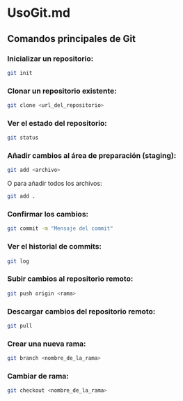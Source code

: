 # UsoGit.md

## Comandos principales de Git

### Inicializar un repositorio:
```bash
git init
```

### Clonar un repositorio existente:
```bash
git clone <url_del_repositorio>
```

### Ver el estado del repositorio:
```bash
git status
```

### Añadir cambios al área de preparación (staging):
```bash
git add <archivo>
```
O para añadir todos los archivos:
```bash
git add .
```

### Confirmar los cambios:
```bash
git commit -m "Mensaje del commit"
```

### Ver el historial de commits:
```bash
git log
```

### Subir cambios al repositorio remoto:
```bash
git push origin <rama>
```

### Descargar cambios del repositorio remoto:
```bash
git pull
```

### Crear una nueva rama:
```bash
git branch <nombre_de_la_rama>
```

### Cambiar de rama:
```bash
git checkout <nombre_de_la_rama>
```
